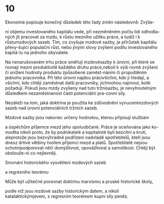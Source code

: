 # 10

Ekonomie popisuje konečný důsledek této řady změn následovně: Zvýše-

ní objemu investovaného kapitálu vede, při nezměněném počtu lidí odhodla-ných jít pracovat za mzdu, k růstu mezního užitku práce, a tudíž i k růstumzdových sazeb. Tím, co zvyšuje mzdové sazby, je přírůstek kapitálu převy-šující populační růst, nebo jinými slovy zvýšení podílu investovaného kapitá-lu na jednoho obyvatele.

Na nenarušovaném trhu práce směřují mzdovésazby k úrovni, při které se rovnají mezní produktivitě každého druhu práce,neboli k výši rovné zvýšení či snížení hodnoty produktu způsobené zaměst-náním či propuštěním jednoho pracovníka. Při této úrovni najdou prácivšichni, kdo ji hledají, a všichni, kdo chtějí zaměstnat další pracovníky, jichmohou najmout, kolik požadují. Pokud jsou mzdy zvýšeny nad tuto tržnísazbu, je nevyhnutelným důsledkem nezaměstnanost části potenciální pra-covní síly.

Nezáleží na tom, jaká doktrína je použita ke zdůvodnění vynucenímzdových sazeb nad úrovní potenciálních tržních sazeb.

Mzdové sazby jsou nakonec určeny hodnotou, kterou připisují službám

a úspěchům příjemce mezd jeho spoluobčané. Práce je oceňována jako ko-modita nikoli proto, že by podnikatelé a kapitalisté byli bezcitní a krutí, aleprotože jsou bezvýhradně podřízeni nadvládě spotřebitelů, kteří jsou dnesz drtivé většiny tvořeni příjemci mezd a platů. Spotřebitelé nejsou ochotnipodporovat něčí domýšlivost, opovážlivost a samolibost. Chtějí být obslouže-ni co nejlevněji.

Srovnání historického vysvětlení mzdových sazeb

a regresního teorému

Může být užitečné porovnat doktrínu marxismu a pruské historické školy,

podle níž jsou mzdové sazby historickým datem, a nikoli katalaktickýmjevem, s regresním teorémem kupní síly peněz.

